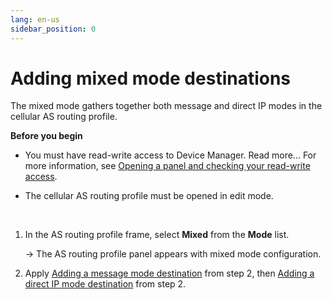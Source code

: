 ```yaml
---
lang: en-us
sidebar_position: 0
---
```


# Adding mixed mode destinations

The mixed mode gathers together both message and direct IP modes in the
cellular AS routing profile.

**Before you begin**

- You must have read-write access to Device Manager. Read more\... For
  more information, see [Opening a panel and checking your read-write access](../device-manager-user-guide/use-interface.md#opening-a-panel-and-checking-your-read-write-access).

- The cellular AS routing profile must be opened in edit mode.

 

1.  In the AS routing profile frame, select **Mixed** from the **Mode**
    list.

    -\> The AS routing profile panel appears with mixed mode
    configuration.

2.  Apply [Adding a message mode destination](dmug-add-message-mode-destination) from step 2, then [Adding a     direct IP mode destination](dmug-add-direct-ip-mode-destination)
    from step 2.
